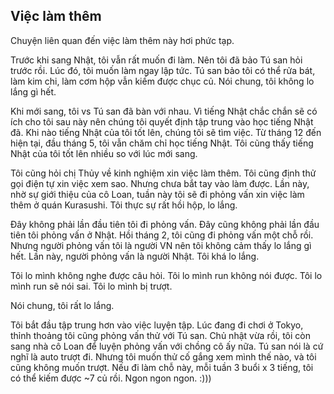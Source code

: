 Việc làm thêm
-------------------------

Chuyện liên quan đến việc làm thêm này hơi phức tạp.

Trước khi sang Nhật, tôi vẫn rất muốn đi làm. Nên tôi đã bảo Tú san hỏi trước rồi.
Lúc đó, tôi muốn làm ngay lập tức. Tú san bảo tôi có thể rửa bát, làm kim chi, làm cơm hộp vẫn kiếm được chục củ. Nói chung, tôi không lo lắng gì hết.

Khi mới sang, tôi vs Tú san đã bàn với nhau. Vì tiếng Nhật chắc chắn sẽ có ích cho tôi sau này nên chúng tôi quyết định tập trung vào học tiếng Nhật đã. Khi nào tiếng Nhật của tôi tốt lên, chúng tôi sẽ tìm việc. 
Từ tháng 12 đến hiện tại, đầu tháng 5, tôi vẫn chăm chỉ học tiếng Nhật. Tôi cũng thấy tiếng Nhật của tôi tốt lên nhiều so với lúc mới sang.

Tôi cũng hỏi chị Thủy về kinh nghiệm xin việc làm thêm. Tôi cũng định thử gọi điện tự xin việc xem sao. Nhưng chưa bắt tay vào làm được.
Lần này, nhờ sự giới thiệu của cô Loan, tuần này tôi sẽ đi phỏng vấn xin việc làm thêm ở quán Kurasushi. Tôi thực sự rất hồi hộp, lo lắng. 

Đây không phải lần đầu tiên tôi đi phỏng vấn. Đây cũng không phải lần đầu tiên tôi phỏng vấn ở Nhật. Hồi tháng 2, tôi cũng đi phỏng vấn một chỗ rồi. Nhưng người phỏng vấn tôi là người VN nên tôi không cảm thấy lo lắng gì hết. 
Lần này, người phỏng vấn là người Nhật. Tôi khá lo lắng.

Tôi lo mình không nghe được câu hỏi.
Tôi lo mình run không nói được.
Tôi lo mình run sẽ nói sai.
Tôi lo mình bị trượt.

Nói chung, tôi rất lo lắng.

Tôi bắt đầu tập trung hơn vào việc luyện tập. Lúc đang đi chơi ở Tokyo, thỉnh thoảng tôi cũng phỏng vấn thử với Tú san. Chủ nhật vừa rồi, tôi còn sang nhà cô Loan để luyện phỏng vấn với chồng cô ấy nữa.
Tú san nói là cứ nghĩ là auto trượt đi. Nhưng tôi muốn thử cố gắng xem mình thế nào, và tôi cũng không muốn trượt. 
Nếu đi làm chỗ này, mỗi tuần 3 buổi x 3 tiếng, tôi có thể kiếm được ~7 củ rồi. Ngon ngon ngon. :)))


